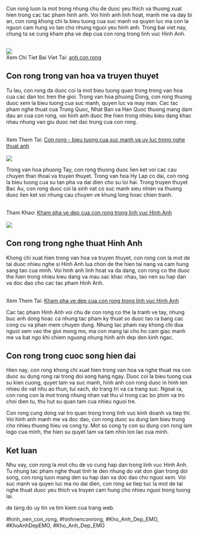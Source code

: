 <p>Con rong luon la mot trong nhung chu de duoc yeu thich va thuong xuat hien trong cac tac pham hinh anh. Voi hinh anh linh hoat, manh me va day bi an, con rong khong chi la bieu tuong cua suc manh va quyen luc ma con la nguon cam hung vo tan cho nhung nguoi yeu hinh anh. Trong bai viet nay, chung ta se cung kham pha ve dep cua con rong trong linh vuc Hinh Anh.</p><br><img src="https://khoanhdepemo.com/wp-content/uploads/2024/12/Anh-Trai-Dat1-300x169.jpg"></br>
Xem Chi Tiet Bai Viet Tai: <a href="https://khoanhdepemo.com/hinh-anh-rong-vang-dep-nhat/">anh con rong</a><h2>Con rong trong van hoa va truyen thuyet</h2><p>Tu lau, con rong da duoc coi la mot bieu tuong quan trong trong van hoa cua cac dan toc tren the gioi. Trong van hoa phuong Dong, con rong thuong duoc xem la bieu tuong cua suc manh, quyen luc va may man. Cac tac pham nghe thuat cua Trung Quoc, Nhat Ban va Han Quoc thuong mang dam dau an cua con rong, voi hinh anh duoc the hien trong nhieu kieu dang khac nhau nhung van giu duoc net dac trung cua con rong.</p><br>Xem Them Tai: <a href="https://x.com/khoanhdepemo/status/1913021394763522368">Con rong - bieu tuong cua suc manh va uy luc trong nghe thuat anh</a></br><br><img src="https://khoanhdepemo.com/wp-content/uploads/2024/12/cropped-Du-an-moi.png"></br><p>Trong van hoa phuong Tay, con rong thuong duoc lien ket voi cac cau chuyen than thoai va truyen thuyet. Trong van hoa Hy Lap co dai, con rong la bieu tuong cua su tan pha va dai dien cho su loi hai. Trong truyen thuyet Bac Au, con rong duoc coi la sinh vat co suc manh sieu nhien va thuong duoc lien ket voi nhung cau chuyen ve khung long hoac chien tranh.</p><br>Tham Khao: <a href="https://www.freedomteamapexmarketinggroup.com/board/add_board_topic.cfm/8118484">Kham pha ve dep cua con rong trong linh vuc Hinh Anh</a></br><br><img src="https://khoanhdepemo.com/wp-content/uploads/2024/12/cropped-Du-an-moi.png"></br><h2>Con rong trong nghe thuat Hinh Anh</h2><p>Khong chi xuat hien trong van hoa va truyen thuyet, con rong con la mot de tai duoc nhieu nghe si Hinh Anh lua chon de the hien tai nang va cam hung sang tao cua minh. Voi hinh anh linh hoat va da dang, con rong co the duoc the hien trong nhieu kieu dang va mau sac khac nhau, tao nen su hap dan va doc dao cho cac tac pham Hinh Anh.</p><br>Xem Them Tai: <a href="https://khoanhdepemo.themedia.jp/posts/56682014">Kham pha ve dep cua con rong trong linh vuc Hinh Anh</a></br><p>Cac tac pham Hinh Anh voi chu de con rong co the la tranh ve tay, nhung buc anh dong hoac ca nhung tac pham ky thuat so duoc tao ra bang cac cong cu va phan mem chuyen dung. Nhung tac pham nay khong chi dua nguoi xem vao the gioi mong mo, ma con mang lai cho ho cam giac manh me va bat ngo khi chiem nguong nhung hinh anh dep den kinh ngac.</p><h2>Con rong trong cuoc song hien dai</h2><p>Hien nay, con rong khong chi xuat hien trong van hoa va nghe thuat ma con duoc su dung rong rai trong doi song hang ngay. Duoc coi la bieu tuong cua su kien cuong, quyet tam va suc manh, hinh anh con rong duoc in hinh len nhieu do vat nhu ao thun, tui xach, do trang tri va ca trang suc. Ngoai ra, con rong con la mot trong nhung nhan vat thu vi trong cac bo phim va tro choi dien tu, thu hut su quan tam cua nhieu nguoi tre.</p><p>Con rong cung dong vai tro quan trong trong linh vuc kinh doanh va tiep thi. Voi hinh anh manh me va doc dao, con rong duoc su dung lam bieu trung cho nhieu thuong hieu va cong ty. Mot so cong ty con su dung con rong lam logo cua minh, the hien su quyet tam va tam nhin lon lao cua minh.</p><h2>Ket luan</h2><p>Nhu vay, con rong la mot chu de vo cung hap dan trong linh vuc Hinh Anh. Tu nhung tac pham nghe thuat tinh te den nhung do vat don gian trong doi song, con rong luon mang den su hap dan va doc dao cho nguoi xem. Voi suc manh va quyen luc ma no dai dien, con rong se tiep tuc la mot de tai nghe thuat duoc yeu thich va truyen cam hung cho nhieu nguoi trong tuong lai.</p><p>de tang do uy tin va tim kiem cua trang web.</p>
#hinh_nen_con_rong, #hinhnenconrong, #Kho_Anh_Dep_EMO, #KhoAnhDepEMO, #Kho_Anh_Dep_EMO
